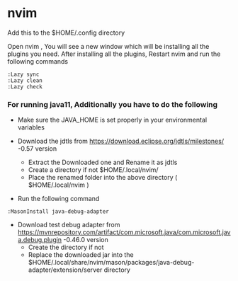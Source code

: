 # nvim

Add this to the $HOME/.config directory


Open nvim ,  You will see a new window which will be installing all the plugins you need.
 After installing all the plugins, Restart nvim and run the following commands
```
:Lazy sync
:Lazy clean
:Lazy check
```

### For running java11, Additionally you have to do the following

- Make sure the JAVA_HOME is set properly in your environmental variables 

- Download the jdtls from https://download.eclipse.org/jdtls/milestones/       -0.57 version
    - Extract the Downloaded one and Rename it as jdtls
    - Create a directory if not  $HOME/.local/nvim/
    - Place the renamed folder into the above directory ( $HOME/.local/nvim )
- Run the following command
```
:MasonInstall java-debug-adapter
```
- Download test debug adapter from https://mvnrepository.com/artifact/com.microsoft.java/com.microsoft.java.debug.plugin        -0.46.0 version
    - Create the directory if not 
    - Replace the downloaded jar into the $HOME/.local/share/nvim/mason/packages/java-debug-adapter/extension/server directory

